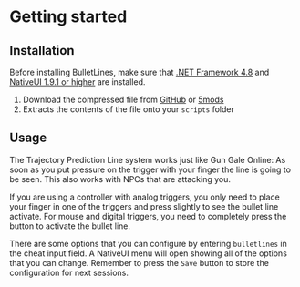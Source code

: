 # Getting started

## Installation

Before installing BulletLines, make sure that [.NET Framework 4.8](https://dotnet.microsoft.com/download/dotnet-framework/net48) and [NativeUI 1.9.1 or higher](https://github.com/Guad/NativeUI/releases) are installed.

1. Download the compressed file from [GitHub][releases-url] or [5mods][5mods-url]
2. Extracts the contents of the file onto your `scripts` folder

## Usage

The Trajectory Prediction Line system works just like Gun Gale Online: As soon as you put pressure on the trigger with your finger the line is going to be seen. This also works with NPCs that are attacking you.

If you are using a controller with analog triggers, you only need to place your finger in one of the triggers and press slightly to see the bullet line activate. For mouse and digital triggers, you need to completely press the button to activate the bullet line.

There are some options that you can configure by entering `bulletlines` in the cheat input field. A NativeUI menu will open showing all of the options that you can change. Remember to press the `Save` button to store the configuration for next sessions.

[releases-url]: https://github.com/FullDiveCollective/BulletLines/releases
[5mods-url]: https://www.gta5-mods.com/tools/bulletlines
